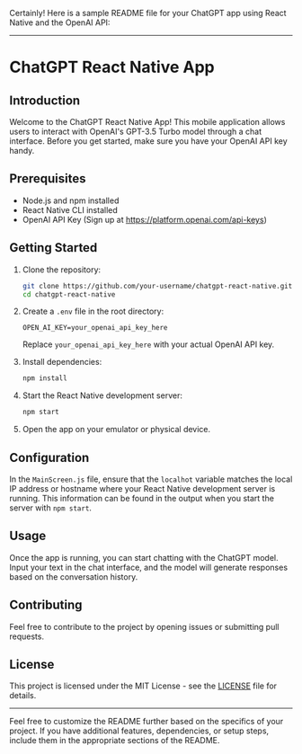 Certainly! Here is a sample README file for your ChatGPT app using React Native and the OpenAI API:

---

# ChatGPT React Native App

## Introduction

Welcome to the ChatGPT React Native App! This mobile application allows users to interact with OpenAI's GPT-3.5 Turbo model through a chat interface. Before you get started, make sure you have your OpenAI API key handy.

## Prerequisites

- Node.js and npm installed
- React Native CLI installed
- OpenAI API Key (Sign up at https://platform.openai.com/api-keys)

## Getting Started

1. Clone the repository:

   ```bash
   git clone https://github.com/your-username/chatgpt-react-native.git
   cd chatgpt-react-native
   ```

2. Create a `.env` file in the root directory:

   ```env
   OPEN_AI_KEY=your_openai_api_key_here
   ```

   Replace `your_openai_api_key_here` with your actual OpenAI API key.

3. Install dependencies:

   ```bash
   npm install
   ```

4. Start the React Native development server:

   ```bash
   npm start
   ```

5. Open the app on your emulator or physical device.

## Configuration

In the `MainScreen.js` file, ensure that the `localhot` variable matches the local IP address or hostname where your React Native development server is running. This information can be found in the output when you start the server with `npm start`.

## Usage

Once the app is running, you can start chatting with the ChatGPT model. Input your text in the chat interface, and the model will generate responses based on the conversation history.

## Contributing

Feel free to contribute to the project by opening issues or submitting pull requests.

## License

This project is licensed under the MIT License - see the [LICENSE](LICENSE) file for details.

---

Feel free to customize the README further based on the specifics of your project. If you have additional features, dependencies, or setup steps, include them in the appropriate sections of the README.
